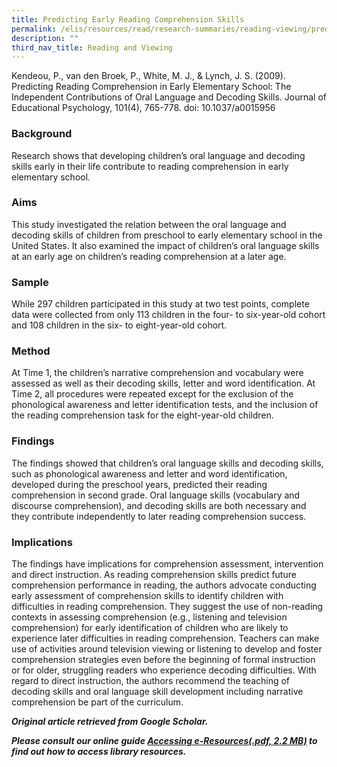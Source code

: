 ```yaml
---
title: Predicting Early Reading Comprehension Skills
permalink: /elis/resources/read/research-summaries/reading-viewing/predicting-early-reading-comprehension-skill/
description: ""
third_nav_title: Reading and Viewing
---
```

Kendeou, P., van den Broek, P., White, M. J., & Lynch, J. S. (2009). Predicting Reading Comprehension in Early Elementary School: The Independent Contributions of Oral Language and Decoding Skills. Journal of Educational Psychology, 101(4), 765-778. doi: 10.1037/a0015956

### Background

Research shows that developing children’s oral language and decoding skills early in their life contribute to reading comprehension in early elementary school.

### Aims

This study investigated the relation between the oral language and decoding skills of children from preschool to early elementary school in the United States. It also examined the impact of children’s oral language skills at an early age on children’s reading comprehension at a later age.

### Sample

While 297 children participated in this study at two test points, complete data were collected from only 113 children in the four- to six-year-old cohort and 108 children in the six- to eight-year-old cohort.

### Method

At Time 1, the children’s narrative comprehension and vocabulary were assessed as well as their decoding skills, letter and word identification. At Time 2, all procedures were repeated except for the exclusion of the phonological awareness and letter identification tests, and the inclusion of the reading comprehension task for the eight-year-old children.

### Findings

The findings showed that children’s oral language skills and decoding skills, such as phonological awareness and letter and word identification, developed during the preschool years, predicted their reading comprehension in second grade. Oral language skills (vocabulary and discourse comprehension), and decoding skills are both necessary and they contribute independently to later reading comprehension success.


### Implications

The findings have implications for comprehension assessment, intervention and direct instruction. As reading comprehension skills predict future comprehension performance in reading, the authors advocate conducting early assessment of comprehension skills to identify children with difficulties in reading comprehension. They suggest the use of non-reading contexts in assessing comprehension (e.g., listening and television comprehension) for early identification of children who are likely to experience later difficulties in reading comprehension. Teachers can make use of activities around television viewing or listening to develop and foster comprehension strategies even before the beginning of formal instruction or for older, struggling readers who experience decoding difficulties. With regard to direct instruction, the authors recommend the teaching of decoding skills and oral language skill development including narrative comprehension be part of the curriculum.

_**Original article retrieved from Google Scholar.**_  

**_Please consult our online guide [Accessing e-Resources(.pdf, 2.2 MB)](https://academyofsingaporeteachers-moe-edu-sg-admin.cwp.sg/elis/resources/read/research-summaries/reading-and-viewing/18e45074-6b1b-4ac7-811f-1a8da16c4f81 "Accessing e-Resources") to find out how to access library resources._**